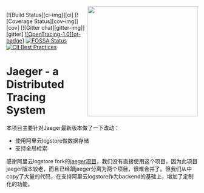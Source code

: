 <img align="right" width="290" height="290" src="http://jaeger.readthedocs.io/en/latest/images/jaeger-vector.svg">

[![Build Status][ci-img]][ci] [![Coverage Status][cov-img]][cov] [![Gitter chat][gitter-img]][gitter] [![OpenTracing-1.0][ot-badge]](http://opentracing.io) [![FOSSA Status](https://app.fossa.io/api/projects/git%2Bgithub.com%2Fjaegertracing%2Fjaeger.svg?type=shield)](https://app.fossa.io/projects/git%2Bgithub.com%2Fjaegertracing%2Fjaeger?ref=badge_shield) [![CII Best Practices](https://bestpractices.coreinfrastructure.org/projects/1273/badge)](https://bestpractices.coreinfrastructure.org/projects/1273)

# Jaeger - a Distributed Tracing System

本项目主要针对Jaeger最新版本做了一下改动：

  * 使用阿里云logstore做数据存储
  * 支持全局检索

感谢阿里云logstore fork的[jaeger项目](https://github.com/aliyun/aliyun-log-jaeger)，我们没有直接使用这个项目，因为此项目jaeger版本较老，而且已经跟jaeger分离为两个项目，很难合并了。但我们从中copy了大量的代码，在支持阿里云logstore作为backend的基础上，增加了定制化的功能。
